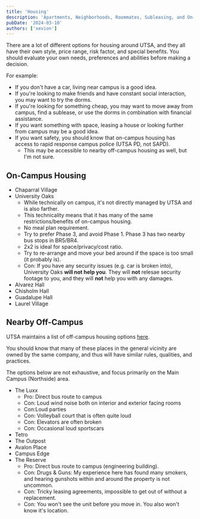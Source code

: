 ```yaml
---
title: 'Housing'
description: 'Apartments, Neighborhoods, Roommates, Subleasing, and On-Campus Housing'
pubDate: '2024-03-10'
authors: ['xevion']
---
```


There are a lot of different options for housing around UTSA, and they all have their own style, price range, risk factor, and special benefits.
You should evaluate your own needs, preferences and abilities before making a decision.

For example:
- If you don't have a car, living near campus is a good idea.
- If you're looking to make friends and have constant social interaction, you may want to try the dorms.
- If you're looking for something cheap, you may want to move away from campus, find a sublease, or use the dorms in combination with financial assistance.
- If you want something with space, leasing a house or looking further from campus may be a good idea.
- If you want safety, you should know that on-campus housing has access to rapid response campus police (UTSA PD, not SAPD).
  - This may be accessible to nearby off-campus housing as well, but I'm not sure.

## On-Campus Housing

- Chaparral Village
- University Oaks
  - While technically on campus, it's not directly managed by UTSA and is also farther.
  - This technicality means that it has many of the same restrictions/benefits of on-campus housing.
  - No meal plan requirement.
  - Try to prefer Phase 3, and avoid Phase 1. Phase 3 has two nearby bus stops in BR5/BR4.
  - 2x2 is ideal for space/privacy/cost ratio.
  - Try to re-arrange and move your bed around if the space is too small (it probably is).
  - Con: If you have any security issues (e.g. car is broken into), University Oaks **will not help you**. They will **not** relesae security footage to you, and they will **not** help you with any damages.
- Alvarez Hall
- Chisholm Hall
- Guadalupe Hall
- Laurel Village

## Nearby Off-Campus

UTSA maintains a list of off-campus housing options [here][utsa-off-campus-housing].

You should know that many of these places in the general vicinity are owned by the same company, and thus will have similar rules, qualities, and practices.

The options below are not exhaustive, and focus primarily on the Main Campus (Northside) area.

- The Luxx
  - Pro: Direct bus route to campus
  - Con: Loud wind noise both on interior and exterior facing rooms
  - Con:Loud parties
  - Con: Volleyball court that is often quite loud
  - Con: Elevators are often broken
  - Con: Occasional loud sportscars
- Tetro
- The Outpost
- Avalon Place
- Campus Edge
- The Reserve
  - Pro: Direct bus route to campus (engineering building).
  - Con: Drugs & Guns: My experience here has found many smokers, and hearing gunshots within and around the property is not uncommon.
  - Con: Tricky leasing agreements, impossible to get out of without a replacement.
  - Con: You won't see the unit before you move in. You also won't know it's location.


[utsa-off-campus-housing]: https://www.utsa.edu/students/off-campus-housing/